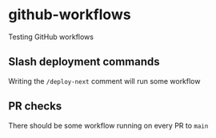 # github-workflows

Testing GitHub workflows

## Slash deployment commands

Writing the `/deploy-next` comment will run some workflow

## PR checks

There should be some workflow running on every PR to `main`
